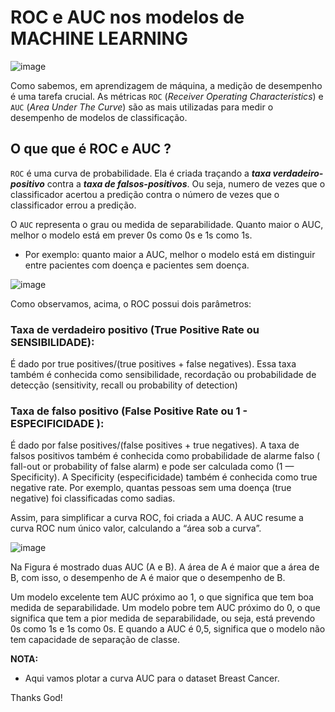 # ROC e AUC nos modelos de MACHINE LEARNING

![image](https://user-images.githubusercontent.com/69597971/151716461-4363d1e5-d142-4c4e-b11a-945532e11702.png)


Como sabemos, em aprendizagem de máquina, a medição de desempenho é uma tarefa crucial. As métricas ``ROC`` (_Receiver Operating Characteristics_) e ``AUC`` (_Area Under The Curve_) são as mais utilizadas para medir o desempenho de modelos de classificação.


## O que que é ROC e AUC ?

``ROC`` é uma curva de probabilidade. Ela é criada traçando a **_taxa verdadeiro-positivo_** contra a **_taxa de falsos-positivos_**. Ou seja, numero de vezes que o classificador acertou a predição contra o número de vezes que o classificador errou a predição.

O ``AUC`` representa o grau ou medida de separabilidade. Quanto maior o AUC, melhor o modelo está em prever 0s como 0s e 1s como 1s. 

* Por exemplo: quanto maior a AUC, melhor o modelo está em distinguir entre pacientes com doença e pacientes sem doença.


![image](https://user-images.githubusercontent.com/69597971/151716506-ee05ef44-3bbc-4956-bd21-29ec1c2fe2af.png)

Como observamos, acima, o ROC possui dois parâmetros:

### **Taxa de verdadeiro positivo** (True Positive Rate ou SENSIBILIDADE):

É dado por true positives/(true positives + false negatives). Essa taxa também é conhecida como sensibilidade, recordação ou probabilidade de detecção (sensitivity, recall ou probability of detection)




### **Taxa de falso positivo** (False Positive Rate ou 1 - ESPECIFICIDADE ):

É dado por false positives/(false positives + true negatives). A taxa de falsos positivos também é conhecida como probabilidade de alarme falso ( fall-out or probability of false alarm) e pode ser calculada como (1 — Specificity). A Specificity (especificidade) também é conhecida como true negative rate. Por exemplo, quantas pessoas sem uma doença (true negative) foi classificadas como sadias.

Assim, para simplificar a curva ROC, foi criada a AUC. A AUC resume a curva ROC num único valor, calculando a “área sob a curva”.

![image](https://user-images.githubusercontent.com/69597971/151717554-ab801b0e-f128-473e-b734-089a04740a2a.png)

Na Figura é mostrado duas AUC (A e B). A área de A é maior que a área de B, com isso, o desempenho de A é maior que o desempenho de B.

Um modelo excelente tem AUC próximo ao 1, o que significa que tem boa medida de separabilidade. Um modelo pobre tem AUC próximo do 0, o que significa que tem a pior medida de separabilidade, ou seja, está prevendo 0s como 1s e 1s como 0s. E quando a AUC é 0,5, significa que o modelo não tem capacidade de separação de classe.

**NOTA:**

* Aqui vamos plotar a curva AUC para o dataset Breast Cancer.




Thanks God!




